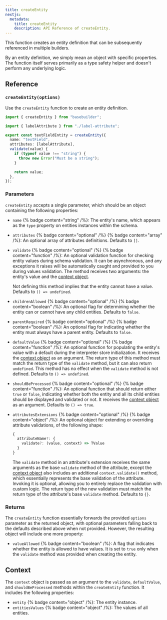 ```yaml
---
title: createEntity
nextjs:
  metadata:
    title: createEntity
    description: API Reference of createEntity.
---
```


This function creates an entity definition that can be subsequently referenced in multiple builders.

By an entity definition, we simply mean an object with specific properties. The function itself serves primarily as a type safety helper and doesn't perform any underlying logic.

## Reference

### `createEntity(options)`

Use the `createEntity` function to create an entity definition.

```typescript
import { createEntity } from "basebuilder";

import { labelAttribute } from "./label-attribute";

export const textFieldEntity = createEntity({
  name: "textField",
  attributes: [labelAttribute],
  validate(value) {
    if (typeof value !== "string") {
      throw new Error("Must be a string");
    }

    return value;
  },
});
```

### Parameters

`createEntity` accepts a single parameter, which should be an object containing the following properties:

- `name` {% badge content="string" /%}: The entity's name, which appears as the `type` property on entities instances within the schema.
- `attributes` {% badge content="optional" /%} {% badge content="array" /%}: An optional array of attributes definitions. Defaults to `[]`.
- `validate` {% badge content="optional" /%} {% badge content="function" /%}: An optional validation function for checking entity values during schema validation. It can be asynchronous, and any exceptions it raises will be automatically caught and provided to you during values validation. The method receives two arguments: the entity's value and the [context object](#context).

  Not defining this method implies that the entity cannot have a value. Defaults to `() => undefined`.

- `childrenAllowed` {% badge content="optional" /%} {% badge content="boolean" /%}: An optional flag for determining whether the entity can or cannot have any child entities. Defaults to `false`.
- `parentRequired` {% badge content="optional" /%} {% badge content="boolean" /%}: An optional flag for indicating whether the entity must always have a parent entity. Defaults to `false`.
- `defaultValue` {% badge content="optional" /%} {% badge content="function" /%}: An optional function for populating the entity's value with a default during the interpreter store initialization. It receives the [context object](#context) as an argument. The return type of this method must match the return type of the `validate` method, but it can also return `undefined`. This method has no effect when the `validate` method is not defined. Defaults to `() => undefined`.

- `shouldBeProcessed` {% badge content="optional" /%} {% badge content="function" /%}: An optional function that should return either `true` or `false`, indicating whether both the entity and all its child entities should be displayed and validated or not. It receives the [context object](#context) as an argument. Defaults to `() => true`.
- `attributesExtensions` {% badge content="optional" /%} {% badge content="object" /%}: An optional object for extending or overriding attribute validations, of the following shape:

  ```typescript
  {
    attributeName?: {
      validate?: (value, context) => TValue
    }
  }
  ```

  The `validate` method in an attribute's extension receives the same arguments as the base `validate` method of the attribute, except the [context object](/docs/api/create-attribute#context) also includes an additional `context.validate()` method, which essentially represents the base validation of the attribute. Invoking it is optional, allowing you to entirely replace the validation with custom logic. The return type of the new validation must match the return type of the attribute's base `validate` method. Defaults to `{}`.

### Returns

The `createEntity` function essentially forwards the provided `options` parameter as the returned object, with optional parameters falling back to the defaults described above when not provided. However, the resulting object will include one more property:

- `valueAllowed` {% badge content="boolean" /%}: A flag that indicates whether the entity is allowed to have values. It is set to `true` only when the `validate` method was provided when creating the entity.

## Context

The `context` object is passed as an argument to the `validate`, `defaultValue`, and `shouldBeProcessed` methods within the `createEntity` function. It includes the following properties:

- `entity` {% badge content="object" /%}: The entity instance.
- `entitiesValues` {% badge content="object" /%}: The values of all entities.
